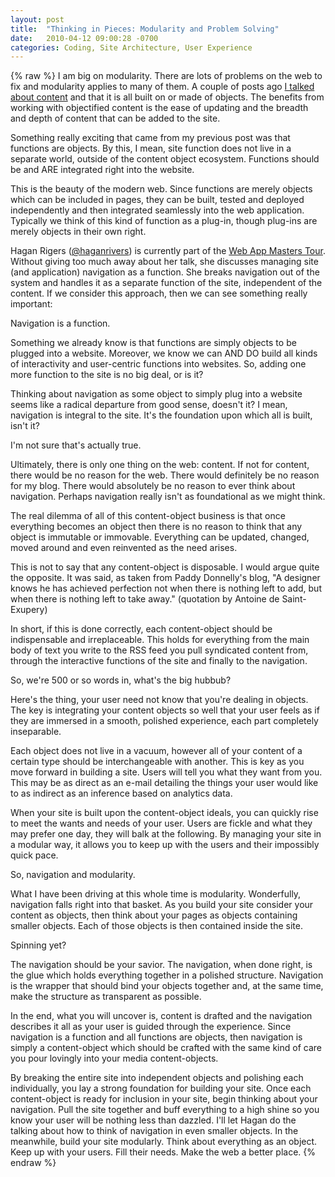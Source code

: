 ```yaml
---
layout: post
title:  "Thinking in Pieces: Modularity and Problem Solving"
date:   2010-04-12 09:00:28 -0700
categories: Coding, Site Architecture, User Experience
---
```

{% raw %}
I am big on modularity.  There are lots of problems on the web to fix and modularity applies to many of them.  A couple of posts ago <a href="http://www.chrisstead.net/archives/276" target="_blank">I talked about content</a> and that it is all built on or made of objects.  The benefits from working with objectified content is the ease of updating and the breadth and depth of content that can be added to the site.

Something really exciting that came from my previous post was that functions are objects.  By this, I mean, site function does not live in a separate world, outside of the content object ecosystem.  Functions should be and ARE integrated right into the website.

This is the beauty of the modern web.  Since functions are merely objects which can be included in pages, they can be built, tested and deployed independently and then integrated seamlessly into the web application.  Typically we think of this kind of function as a plug-in, though plug-ins are merely objects in their own right.

Hagan Rigers (<a href="http://twitter.com/haganrivers" target="_blank">@haganrivers</a>) is currently part of the <a href="http://www.uie.com/events/web_app_masters/" target="_blank">Web App Masters Tour</a>. Without giving too much away about her talk, she discusses managing site (and application) navigation as a function.  She breaks navigation out of the system and handles it as a separate function of the site, independent of the content.  If we consider this approach, then we can see something really important:

Navigation is a function.<!--more-->

Something we already know is that functions are simply objects to be plugged into a website.  Moreover, we know we can AND DO build all kinds of interactivity and user-centric functions into websites.  So, adding one more function to the site is no big deal, or is it?

Thinking about navigation as some object to simply plug into a website seems like a radical departure from good sense, doesn't it?  I mean, navigation is integral to the site.  It's the foundation upon which all is built, isn't it?

I'm not sure that's actually true.

Ultimately, there is only one thing on the web: content.  If not for content, there would be no reason for the web.  There would definitely be no reason for my blog.  There would absolutely be no reason to ever think about navigation.  Perhaps navigation really isn't as foundational as we might think.

The real dilemma of all of this content-object business is that once everything becomes an object then there is no reason to think that any object is immutable or immovable.  Everything can be updated, changed, moved around and even reinvented as the need arises.

This is not to say that any content-object is disposable.  I would argue quite the opposite.  It was said, as taken from Paddy Donnelly's blog, "A designer knows he has achieved perfection not when there is nothing left to add, but when there is nothing left to take away."  (quotation by Antoine de Saint-Exupery)

In short, if this is done correctly, each content-object should be indispensable and irreplaceable. This holds for everything from the main body of text you write to the RSS feed you pull syndicated content from, through the interactive functions of the site and finally to the navigation.

So, we're 500 or so words in, what's the big hubbub?

Here's the thing, your user need not know that you're dealing in objects.  The key is integrating your content objects so well that your user feels as if they are immersed in a smooth, polished experience, each part completely inseparable.

Each object does not live in a vacuum, however all of your content of a certain type should be interchangeable with another.  This is key as you move forward in building a site.  Users will tell you what they want from you.  This may be as direct as an e-mail detailing the things your user would like to as indirect as an inference based on analytics data.

When your site is built upon the content-object ideals, you can quickly rise to meet the wants and needs of your user.  Users are fickle and what they may prefer one day, they will balk at the following.  By managing your site in a modular way, it allows you to keep up with the users and their impossibly quick pace.

So, navigation and modularity.

What I have been driving at this whole time is modularity.  Wonderfully, navigation falls right into that basket.  As you build your site consider your content as objects, then think about your pages as objects containing smaller objects.  Each of those objects is then contained inside the site.

Spinning yet?

The navigation should be your savior.  The navigation, when done right, is the glue which holds everything together in a polished structure.  Navigation is the wrapper that should bind your objects together and, at the same time, make the structure as transparent as possible.

In the end, what you will uncover is, content is drafted and the navigation describes it all as your user is guided through the experience.  Since navigation is a function and all functions are objects, then navigation is simply a content-object which should be crafted with the same kind of care you pour lovingly into your media content-objects.

By breaking the entire site into independent objects and polishing each individually, you lay a strong foundation for building your site.  Once each content-object is ready for inclusion in your site, begin thinking about your navigation.  Pull the site together and buff everything to a high shine so you know your user will be nothing less than dazzled.  I'll let Hagan do the talking about how to think of navigation in even smaller objects.  In the meanwhile, build your site modularly.  Think about everything as an object.  Keep up with your users.  Fill their needs.  Make the web a better place.
{% endraw %}
    